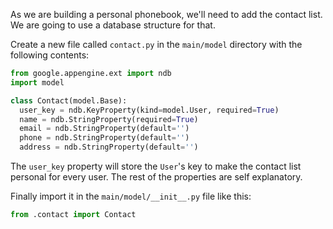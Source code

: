 As we are building a personal phonebook, we'll need to add the contact list.
We are going to use a database structure for that.

Create a new file called `contact.py` in the `main/model` directory with the
following contents:

```python
from google.appengine.ext import ndb
import model

class Contact(model.Base):
  user_key = ndb.KeyProperty(kind=model.User, required=True)
  name = ndb.StringProperty(required=True)
  email = ndb.StringProperty(default='')
  phone = ndb.StringProperty(default='')
  address = ndb.StringProperty(default='')
```

The `user_key` property will store the `User`'s key to
make the contact list personal for every user. The rest of the properties are
self explanatory.


Finally import it in the `main/model/__init__.py` file like this:

```python
from .contact import Contact
```

